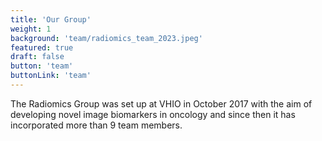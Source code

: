 ```yaml
---
title: 'Our Group'
weight: 1
background: 'team/radiomics_team_2023.jpeg'
featured: true
draft: false
button: 'team'
buttonLink: 'team'
---
```


The Radiomics Group was set up at VHIO in October 2017 with the aim of developing novel image biomarkers in oncology and since then it has incorporated more than 9 team members.
